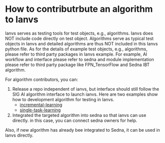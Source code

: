 # How to contributrbute an algorithm to Ianvs

Ianvs serves as testing tools for test objects, e.g., algorithms. Ianvs does NOT include code directly on test object. Algorithms serve as typical test objects in Ianvs and detailed algorithms are thus NOT included in this Ianvs python file. As for the details of example test objects, e.g., algorithms, please refer to third party packages in Ianvs example. For example, AI workflow and interface please refer to sedna and module implementation please refer to third party package like FPN_TensorFlow and Sedna IBT algorithm.


For algorithm contributors, you can:
1. Release a repo independent of ianvs, but interface should still follow the SIG AI algorithm interface to launch ianvs.
   Here are two examples show how to development algorithm for testing in Ianvs.
    * [incremental-learning]
    * [single-task-learning]
2. Integrated the targeted algorithm into sedna so that ianvs can use directly. in this case, you can connect sedna owners for help.


Also, if new algorithm has already bee integrated to Sedna, it can be used in Ianvs directly. 



[Sedna Lib]: https://github.com/kubeedge/sedna/tree/main/lib
[incremental-learning]: ../proposals/algorithms/incremental-learning/basicIL-fpn.md
[single-task-learning]: ../proposals/algorithms/single-task-learning/fpn.md
[examples directory]: ../../../../examples
[Sedna repository]: https://github.com/kubeedge/sedna